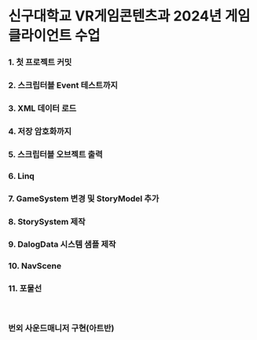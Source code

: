 # 신구대학교 VR게임콘텐츠과 2024년 게임클라이언트 수업
### 1. 첫 프로젝트 커밋
### 2. 스크립터블 Event 테스트까지
### 3. XML 데이터 로드
### 4. 저장 암호화까지
### 5. 스크립터블 오브젝트 출력
### 6. Linq
### 7. GameSystem 변경 및 StoryModel 추가
### 8. StorySystem 제작
### 9. DalogData 시스템 샘플 제작
### 10. NavScene
### 11. 포물선　
&nbsp;
  
### 번외 사운드매니저 구현(아트반)
